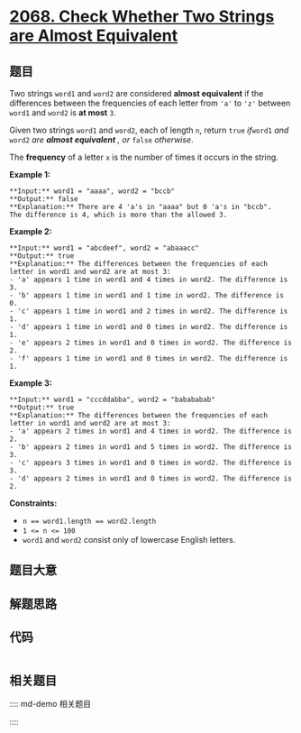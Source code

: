 # [2068. Check Whether Two Strings are Almost Equivalent](https://leetcode.com/problems/check-whether-two-strings-are-almost-equivalent)

## 题目

Two strings `word1` and `word2` are considered **almost equivalent** if the
differences between the frequencies of each letter from `'a'` to `'z'` between
`word1` and `word2` is **at most** `3`.

Given two strings `word1` and `word2`, each of length `n`, return `true`
_if_`word1` _and_ `word2` _are **almost equivalent** , or_ `false`
_otherwise_.

The **frequency** of a letter `x` is the number of times it occurs in the
string.



**Example 1:**

    
    
    **Input:** word1 = "aaaa", word2 = "bccb"
    **Output:** false
    **Explanation:** There are 4 'a's in "aaaa" but 0 'a's in "bccb".
    The difference is 4, which is more than the allowed 3.
    

**Example 2:**

    
    
    **Input:** word1 = "abcdeef", word2 = "abaaacc"
    **Output:** true
    **Explanation:** The differences between the frequencies of each letter in word1 and word2 are at most 3:
    - 'a' appears 1 time in word1 and 4 times in word2. The difference is 3.
    - 'b' appears 1 time in word1 and 1 time in word2. The difference is 0.
    - 'c' appears 1 time in word1 and 2 times in word2. The difference is 1.
    - 'd' appears 1 time in word1 and 0 times in word2. The difference is 1.
    - 'e' appears 2 times in word1 and 0 times in word2. The difference is 2.
    - 'f' appears 1 time in word1 and 0 times in word2. The difference is 1.
    

**Example 3:**

    
    
    **Input:** word1 = "cccddabba", word2 = "babababab"
    **Output:** true
    **Explanation:** The differences between the frequencies of each letter in word1 and word2 are at most 3:
    - 'a' appears 2 times in word1 and 4 times in word2. The difference is 2.
    - 'b' appears 2 times in word1 and 5 times in word2. The difference is 3.
    - 'c' appears 3 times in word1 and 0 times in word2. The difference is 3.
    - 'd' appears 2 times in word1 and 0 times in word2. The difference is 2.
    



**Constraints:**

  * `n == word1.length == word2.length`
  * `1 <= n <= 100`
  * `word1` and `word2` consist only of lowercase English letters.


## 题目大意

## 解题思路

## 代码

```javascript

```

## 相关题目

:::: md-demo 相关题目

::::
